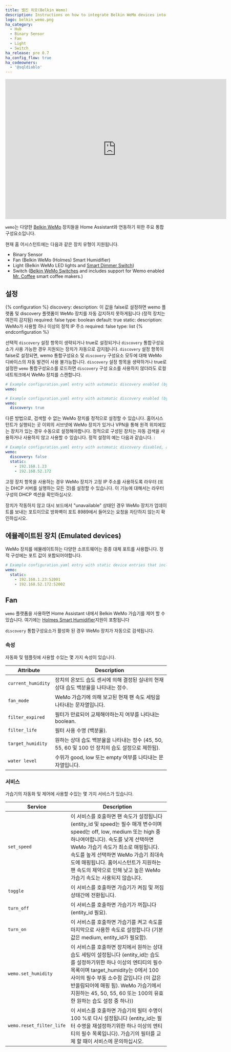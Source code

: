 ```yaml
---
title: 벨킨 위모(Belkin Wemo)
description: Instructions on how to integrate Belkin WeMo devices into Home Assistant.
logo: belkin_wemo.png
ha_category:
  - Hub
  - Binary Sensor
  - Fan
  - Light
  - Switch
ha_release: pre 0.7
ha_config_flow: true
ha_codeowners:
  - '@sqldiablo'
---
```


<iframe width="690" height="437" src="https://www.youtube.com/embed/k9NOTXwfrtk" frameborder="0" allow="accelerometer; autoplay; encrypted-media; gyroscope; picture-in-picture" allowfullscreen></iframe>

`wemo`는 다양한 [Belkin WeMo](https://www.belkin.com/us/Products/home-automation/c/wemo-home-automation/) 장치들을 Home Assistant와 연동하기 위한 주요 통합구성요소입니다.

현재 홈 어시스턴트에는 다음과 같은 장치 유형이 지원됩니다.


- Binary Sensor
- Fan (Belkin WeMo (Holmes) Smart Humidifier)
- Light (Belkin WeMo LED lights and [Smart Dimmer Switch](https://www.belkin.com/us/F7C059-Belkin/p/P-F7C059/))
- Switch ([Belkin WeMo Switches](https://www.belkin.com/us/Products/home-automation/c/wemo-home-automation/) and includes support for Wemo enabled [Mr. Coffee](https://www.mrcoffee.com/wemo-landing-page.html) smart coffee makers.)

## 설정

{% configuration %}
  discovery:
    description: 이 값을 false로 설정하면 wemo 플랫폼 및 discovery 플랫폼이 WeMo 장치를 자동 감지하지 못하게됩니다 (정적 장치는 여전히 감지됨)
    required: false
    type: boolean
    default: true
  static:
    description: WeMo가 사용할 하나 이상의 정적 IP 주소
    required: false
    type: list
{% endconfiguration %}

선택적 `discovery` 설정 항목이 생략되거나 true로 설정되거나 `discovery` 통합구성요소가 사용 가능한 경우 지원되는 장치가 자동으로 감지됩니다. `discovery` 설정 항목이 false로 설정되면, wemo 통합구성요소 및 `discovery` 구성요소 모두에 대해 WeMo 디바이스의 자동 발견이 사용 불가능합니다. `discovery` 설정 항목을 생략하거나 true로 설정한 `wemo` 통합구성요소를 로드하면 `discovery` 구성 요소를 사용하지 않더라도 로컬 네트워크에서 WeMo 장치를 스캔합니다.

```yaml
# Example configuration.yaml entry with automatic discovery enabled (by omitting the discovery configuration item)
wemo:

# Example configuration.yaml entry with automatic discovery enabled (by explicitly setting the discovery configuration item)
wemo:
  discovery: true
```

다른 방법으로, 검색할 수 없는 WeMo 장치를 정적으로 설정할 수 있습니다. 홈어시스턴트가 실행되는 곳 이외의 서브넷에 WeMo 장치가 있거나 VPN을 통해 원격 위치에있는 장치가 있는 경우 수동으로 설정해야합니다. 정적으로 구성된 장치는 자동 검색을 사용하거나 사용하지 않고 사용할 수 있습니다. 정적 설정의 예는 다음과 같습니다. :

```yaml
# Example configuration.yaml entry with automatic discovery disabled, and 2 statically configured devices
wemo:
  discovery: false
  static:
    - 192.168.1.23
    - 192.168.52.172
```

고정 장치 항목을 사용하는 경우 WeMo 장치가 고정 IP 주소를 사용하도록 라우터 (또는 DHCP 서버를 실행하는 모든 것)를 설정할 수 있습니다. 이 기능에 대해서는 라우터 구성의 DHCP 섹션을 확인하십시오.

장치가 작동하지 않고 대시 보드에서 "unavailable" 상태인 경우 WeMo 장치가 업데이트를 보내는 포트이므로 방화벽이 포트 8989에서 들어오는 요청을 차단하지 않는지 확인하십시오.

## 에뮬레이트된 장치 (Emulated devices)

WeMo 장치를 에뮬레이트하는 다양한 소프트웨어는 종종 대체 포트를 사용합니다. 정적 구성에는 포트 값이 포함되어야합니다.

```yaml
# Example configuration.yaml entry with static device entries that include non-standard port numbers
wemo:
  static:
    - 192.168.1.23:52001
    - 192.168.52.172:52002
```

## Fan

`wemo` 플랫폼을 사용하면 Home Assistant 내에서 Belkin WeMo 가습기를 제어 할 수 있습니다. 여기에는 [Holmes Smart Humidifier](https://www.holmesproducts.com/wemo-humidifier.html)지원이 포함됩니다

`discovery` 통합구성요소가 활성화 된 경우 WeMo 장치가 자동으로 검색됩니다.

### 속성 

자동화 및 템플릿에 사용할 수있는 몇 가지 속성이 있습니다.

| Attribute | Description |
| --------- | ----------- |
| `current_humidity` | 장치의 온보드 습도 센서에 의해 결정된 실내의 현재 상대 습도 백분율을 나타내는 정수.
| `fan_mode` | WeMo 가습기에 의해 보고된 현재 팬 속도 세팅을 나타내는 문자열입니다.
| `filter_expired` | 필터가 만료되어 교체해야하는지 여부를 나타내는 boolean.
| `filter_life` | 필터 사용 수명 (백분율).
| `target_humidity` | 원하는 상대 습도 백분율을 나타내는 정수 (45, 50, 55, 60 및 100 인 장치의 습도 설정으로 제한됨).
| `water level` | 수위가 good, low 또는 empty 여부를 나타내는 문자열입니다.

### 서비스

가습기의 자동화 및 제어에 사용할 수있는 몇 가지 서비스가 있습니다.

| Service | Description |
| --------- | ----------- |
| `set_speed` | 이 서비스를 호출하면 팬 속도가 설정됩니다 (entity_id 및 speed는 필수 매개 변수이며 speed는 off, low, medium 또는 high 중 하나여야합니다). 속도를 낮게 선택하면 WeMo 가습기 속도가 최소로 매핑됩니다. 속도를 높게 선택하면 WeMo 가습기 최대속도에 매핑됩니다. 홈어시스턴트가 지원하는 팬 속도의 제약으로 인해 낮고 높은 WeMo 가습기 속도는 사용되지 않습니다.
| `toggle` | 이 서비스를 호출하면 가습기가 켜짐 및 꺼짐 상태간에 전환됩니다.
| `turn_off` | 이 서비스를 호출하면 가습기가 꺼집니다 (entity_id 필요).
| `turn_on` | 이 서비스를 호출하면 가습기를 켜고 속도를 마지막으로 사용한 속도로 설정합니다 (기본값은 medium, entity_id가 필요함).
| `wemo.set_humidity` | 이 서비스를 호출하면 장치에서 원하는 상대 습도 세팅이 설정됩니다 (entity_id는 습도를 설정하기위한 하나 이상의 엔티티의 필수 목록이며 target_humidity는 0에서 100 사이의 필수 부동 소수점 값입니다 (이 값은 반올림되어에 매핑 됨). WeMo 가습기에서 지원하는 45, 50, 55, 60 또는 100의 유효한 원하는 습도 설정 중 하나))
| `wemo.reset_filter_life` | 이 서비스를 호출하면 가습기의 필터 수명이 100 %로 다시 설정됩니다 (entity_id는 필터 수명을 재설정하기위한 하나 이상의 엔티티의 필수 목록입니다). 가습기의 필터를 교체 할 때이 서비스에 문의하십시오.
